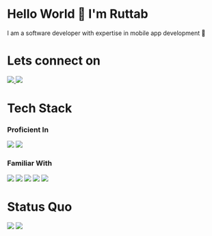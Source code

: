 # Hello World 👋 I'm Ruttab

I am a software developer with expertise in mobile app development 📱


# Lets connect on
  <a href="https://www.linkedin.com/in/ruttab-haroon-00a531b7/">
   <img src="https://img.shields.io/badge/LinkedIn-0077B5?style=for-the-badge&logo=linkedin&logoColor=white"/>
  </a>


<a href="https://www.kaggle.com/ruttabh/">
  <img src="https://img.shields.io/badge/Kaggle-20BEFF?style=for-the-badge&logo=Kaggle&logoColor=white"/>
</a>


# Tech Stack

### Proficient In
<img src="https://img.shields.io/badge/Swift-FA7343?style=for-the-badge&logo=swift&logoColor=white"> <img src="https://img.shields.io/badge/GIT-E44C30?style=for-the-badge&logo=git&logoColor=white">

### Familiar With
<img src="https://img.shields.io/badge/Dart-0175C2?style=for-the-badge&logo=dart&logoColor=white"> <img src="https://img.shields.io/badge/Flutter-02569B?style=for-the-badge&logo=flutter&logoColor=white"> <img src="https://img.shields.io/badge/TypeScript-007ACC?style=for-the-badge&logo=typescript&logoColor=white"> <img src="https://img.shields.io/badge/React_Native-20232A?style=for-the-badge&logo=react&logoColor=61DAFB">
<img src="https://img.shields.io/badge/Python-FFD43B?style=for-the-badge&logo=python&logoColor=blue">


# Status Quo
<img src="https://github-readme-stats.vercel.app/api?username=RuttabHaroon">
<img src="https://github-readme-stats.vercel.app/api/top-langs/?username=RuttabHaroon">

<!--
**RuttabHaroon/RuttabHaroon** is a ✨ _special_ ✨ repository because its `README.md` (this file) appears on your GitHub profile.

Here are some ideas to get you started:

- 🔭 I’m currently working on ...
- 🌱 I’m currently learning ...
- 👯 I’m looking to collaborate on ...
- 🤔 I’m looking for help with ...
- 💬 Ask me about ...
- 📫 How to reach me: ...
- 😄 Pronouns: ...
- ⚡ Fun fact: ...
-->
